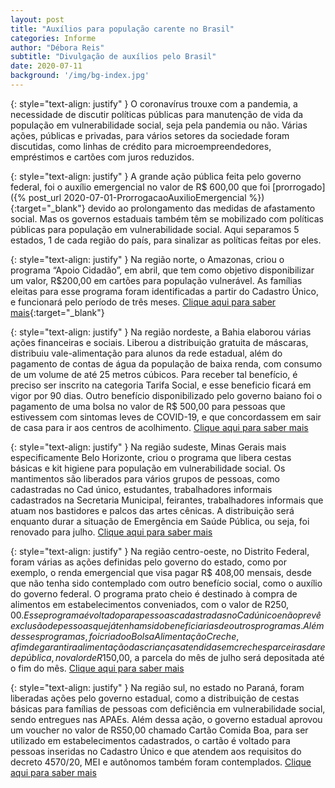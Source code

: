 ```yaml
---
layout: post
title: "Auxílios para população carente no Brasil"
categories: Informe
author: "Débora Reis"
subtitle: "Divulgação de auxílios pelo Brasil"
date: 2020-07-11
background: '/img/bg-index.jpg'
---
```

{: style="text-align: justify" }
O coronavírus trouxe com a pandemia, a necessidade de discutir políticas públicas para manutenção de vida da população em vulnerabilidade social, seja pela pandemia ou não. Várias ações, públicas e privadas, para vários setores da sociedade foram discutidas, como linhas de crédito para microempreendedores, empréstimos e cartões com juros reduzidos. 

{: style="text-align: justify" }
A grande ação pública feita pelo governo federal, foi o auxílio emergencial no valor de R$ 600,00 que foi [prorrogado]({% post_url 2020-07-01-ProrrogacaoAuxilioEmergencial %}){:target="_blank"} devido ao prolongamento das medidas de afastamento social. Mas os governos estaduais também têm se mobilizado com políticas públicas para população em vulnerabilidade social. Aqui separamos 5 estados, 1 de cada região do país, para sinalizar as políticas feitas por eles. 

{: style="text-align: justify" }
Na região norte, o Amazonas, criou o programa “Apoio Cidadão”, em abril, que tem como objetivo disponibilizar um valor, R$200,00 em cartões para população vulnerável. As famílias eleitas para esse programa foram identificadas a partir do Cadastro Único, e funcionará pelo período de três meses. [Clique aqui para saber mais](http://www.seas.am.gov.br/nota-de-esclarecimento-cartao-apoio-cidadao/){:target="_blank"}

{: style="text-align: justify" }
Na região nordeste, a Bahia elaborou várias ações financeiras e sociais. Liberou a distribuição gratuita de máscaras, distribuiu vale-alimentação para alunos da rede estadual, além do pagamento de contas de água da população de baixa renda, com consumo de um volume de até 25 metros cúbicos. Para receber tal benefício, é preciso ser inscrito na categoria Tarifa Social, e esse beneficio ficará em vigor por 90 dias. Outro benefício disponibilizado pelo governo baiano foi o pagamento de uma bolsa no valor de R$ 500,00 para pessoas que estivessem com sintomas leves de COVID-19, e que concordassem em sair de casa para ir aos centros de acolhimento. [Clique aqui para saber mais](http://www.secom.ba.gov.br/2020/04/152898/Entenda-as-medidas-de-combate-ao-coronavirus-na-Bahia.html)

{: style="text-align: justify" }
Na região sudeste, Minas Gerais mais especificamente Belo Horizonte, criou o programa que libera cestas básicas e kit higiene para população em vulnerabilidade social. Os mantimentos são liberados para vários grupos de pessoas, como cadastradas no Cad único, estudantes, trabalhadores informais cadastrados na Secretaria Municipal, feirantes, trabalhadores informais que atuam nos bastidores e palcos das artes cênicas. A distribuição será enquanto durar a situação de Emergência em Saúde Pública, ou seja, foi renovado para julho. [Clique aqui para saber mais](https://prefeitura.pbh.gov.br/smasac/cestas-basicas-para-publicos-vulneraveis)

{: style="text-align: justify" }
Na região centro-oeste, no Distrito Federal, foram várias as ações definidas pelo governo do estado, como por exemplo, o renda emergencial que visa pagar R$ 408,00 mensais, desde que não tenha sido contemplado com outro benefício social, como o auxílio do governo federal. O programa prato cheio é destinado à compra de alimentos em estabelecimentos conveniados, com o valor de R$250,00. Esse programa é voltado para pessoas cadastradas no Cad único e não prevê exclusão de pessoas que já tenham sido beneficiarias de outros programas. Além desses programas, foi criado o Bolsa Alimentação Creche, a fim de garantir a alimentação das crianças atendidas em creches parceiras da rede pública, no valor de R$150,00, a parcela do mês de julho será depositada até o fim do mês. [Clique aqui para saber mais](https://www.agenciabrasilia.df.gov.br/2020/07/11/bolsa-alimentacao-creche-sera-paga-em-parcela-unica/)

{: style="text-align: justify" }
Na região sul, no estado no Paraná, foram liberadas ações pelo governo estadual, como a distribuição de cestas básicas para famílias de pessoas com deficiência em vulnerabilidade social, sendo entregues nas APAEs. Além dessa ação, o governo estadual aprovou um voucher no valor de RS50,00 chamado Cartão Comida Boa, para ser utilizado em estabelecimentos cadastrados, o cartão é voltado para pessoas inseridas no Cadastro Único e que atendem aos requisitos do decreto 4570/20, MEI e autônomos também foram contemplados. [Clique aqui para saber mais](http://www.aen.pr.gov.br/modules/noticias/article.php?storyid=106485)




